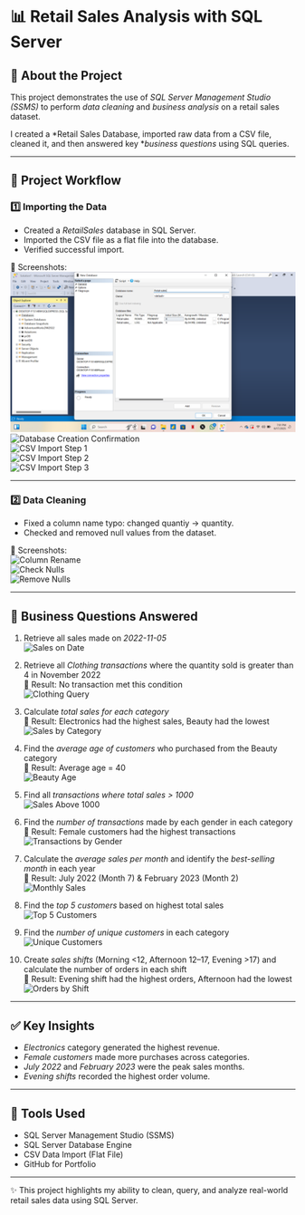 # 📊 Retail Sales Analysis with SQL Server  

## 🔎 About the Project  
This project demonstrates the use of *SQL Server Management Studio (SSMS)* to perform *data cleaning* and *business analysis* on a retail sales dataset.  

I created a *Retail Sales Database, imported raw data from a CSV file, cleaned it, and then answered key **business questions* using SQL queries.  

---

## 📂 Project Workflow  

### 1️⃣ Importing the Data  
- Created a *RetailSales* database in SQL Server.  
- Imported the CSV file as a flat file into the database.  
- Verified successful import.  

📸 Screenshots:  
![Database Creation](https://github.com/AnimashaunRoheemot/-Retail-Sales-Analysis-with-SQL-Server/blob/main/db_creation.png.png)  
![Database Creation Confirmation](images/db_creation_confirm.png)  
![CSV Import Step 1](images/csv_import1.png)  
![CSV Import Step 2](images/csv_import2.png)  
![CSV Import Step 3](images/csv_import3.png)  

---

### 2️⃣ Data Cleaning  
- Fixed a column name typo: changed quantiy → quantity.  
- Checked and removed null values from the dataset.  

📸 Screenshots:  
![Column Rename](images/column_rename.png)  
![Check Nulls](images/check_nulls.png)  
![Remove Nulls](images/remove_nulls.png)  

---

## 🎯 Business Questions Answered  

1. Retrieve all sales made on *2022-11-05*  
   ![Sales on Date](images/sales_on_date.png)  

2. Retrieve all *Clothing transactions* where the quantity sold is greater than 4 in November 2022  
   📌 Result: No transaction met this condition  
   ![Clothing Query](images/clothing_query.png)  

3. Calculate *total sales for each category*  
   📌 Result: Electronics had the highest sales, Beauty had the lowest  
   ![Sales by Category](images/sales_by_category.png)  

4. Find the *average age of customers* who purchased from the Beauty category  
   📌 Result: Average age = 40  
   ![Beauty Age](images/beauty_age.png)  

5. Find all *transactions where total sales > 1000*  
   ![Sales Above 1000](images/sales_above_1000.png)  

6. Find the *number of transactions* made by each gender in each category  
   📌 Result: Female customers had the highest transactions  
   ![Transactions by Gender](images/transactions_by_gender.png)  

7. Calculate the *average sales per month* and identify the *best-selling month* in each year  
   📌 Result: July 2022 (Month 7) & February 2023 (Month 2)  
   ![Monthly Sales](images/monthly_sales.png)  

8. Find the *top 5 customers* based on highest total sales  
   ![Top 5 Customers](images/top5_customers.png)  

9. Find the *number of unique customers* in each category  
   ![Unique Customers](images/unique_customers.png)  

10. Create *sales shifts* (Morning <12, Afternoon 12–17, Evening >17) and calculate the number of orders in each shift  
    📌 Result: Evening shift had the highest orders, Afternoon had the lowest  
    ![Orders by Shift](images/orders_by_shift.png)  

---

## ✅ Key Insights  
- *Electronics* category generated the highest revenue.  
- *Female customers* made more purchases across categories.  
- *July 2022* and *February 2023* were the peak sales months.  
- *Evening shifts* recorded the highest order volume.  

---

## 🚀 Tools Used  
- SQL Server Management Studio (SSMS)  
- SQL Server Database Engine  
- CSV Data Import (Flat File)  
- GitHub for Portfolio  

---

✨ This project highlights my ability to clean, query, and analyze real-world retail sales data using SQL Server.
